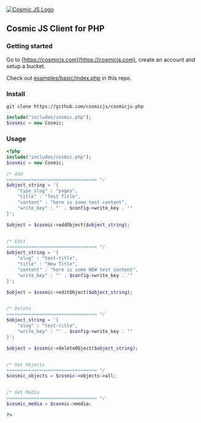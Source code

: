 [![Cosmic JS Logo](https://cosmicjs.com/images/marketing/logo-w-brand.jpg)](https://cosmicjs.com/)
## Cosmic JS Client for PHP

### Getting started
Go to [https://cosmicjs.com](https://cosmicjs.com), create an account and setup a bucket.

Check out [examples/basic/index.php](examples/basic/index.php) in this repo.

### Install
```
git clone https://github.com/cosmicjs/cosmicjs-php
```
```php
include("includes/cosmic.php");
$cosmic = new Cosmic;
```

### Usage
```php
<?php
include("includes/cosmic.php");
$cosmic = new Cosmic;

/* Add
================================= */
$object_string = '{
	"type_slug" : "pages",
	"title" : "Test Title",
	"content" : "here is some test content",
	"write_key" : "' . $config->write_key . '"
}';

$object = $cosmic->addObject($object_string);


/* Edit
================================= */
$object_string = '{
	"slug" : "test-title",
	"title" : "New Title",
	"content" : "here is some NEW test content",
	"write_key" : "' . $config->write_key . '"
}';

$object = $cosmic->editObject($object_string);


/* Delete
================================= */
$object_string = '{
	"slug" : "test-title",
	"write_key" : "' . $config->write_key . '"
}';

$object = $cosmic->deleteObject($object_string);


/* Get Objects
================================= */
$cosmic_objects = $cosmic->objects->all;


/* Get Media
================================= */
$cosmic_media = $cosmic->media;

?>
```
